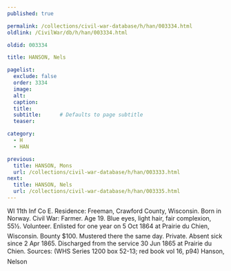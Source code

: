 ```yaml
---
published: true

permalink: /collections/civil-war-database/h/han/003334.html
oldlink: /CivilWar/db/h/han/003334.html

oldid: 003334

title: HANSON, Nels

pagelist:
  exclude: false
  order: 3334
  image: 
  alt:
  caption:
  title:
  subtitle:      # Defaults to page subtitle
  teaser:

category: 
  - H 
  - HAN

previous:
  title: HANSON, Mons
  url: /collections/civil-war-database/h/han/003333.html  
next:
  title: HANSON, Nels
  url: /collections/civil-war-database/h/han/003335.html   
---
```

WI 11th Inf Co E. Residence: Freeman, Crawford County, Wisconsin. Born in Norway. Civil War: Farmer. Age 19. Blue eyes, light hair, fair complexion, 5&#146;5&frac12;.&#148; Volunteer. Enlisted for one year on 5 Oct 1864 at Prairie du Chien, Wisconsin. Bounty $100. Mustered there the same day. Private. Absent sick since 2 Apr 1865. Discharged from the service 30 Jun 1865 at Prairie du Chien. Sources: (WHS Series 1200 box 52-13; red book vol 16, p94) &#147;Hanson, Nelson&#148;